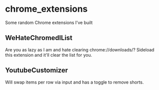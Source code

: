 # chrome_extensions
Some random Chrome extensions I've built

## WeHateChromedlList
Are you as lazy as I am and hate clearing chrome://downloads/? Sideload this extension and it'll clear the list for you.

## YoutubeCustomizer
Will swap items per row via input and has a toggle to remove shorts.